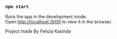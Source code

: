 ### `npm start`

Runs the app in the development mode.\
Open [http://localhost:3000](http://localhost:3000) to view it in the browser.

Project made By Felicia Kasinda
